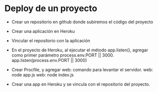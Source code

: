 # Deploy de un proyecto

- Crear un repositorio en github donde subiremos el código del proyecto
- Crear una aplicación en Heroku
- Vincular el repositorio con la aplicación

- En el proyecto de Heroku, al ejecutar el método app.listen(), agregar como primer parámetro process.env.PORT || 3000.
    app.listen(process.env.PORT || 3000)

- Crear Procfile, y agregar web: comando para levantar el servidor.
    web: node app.js
    web: node index.js

- Crear una app en Heroku y se vincula con el repositorio del proyecto.

 


